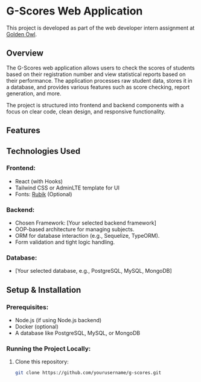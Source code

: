 # G-Scores Web Application

This project is developed as part of the web developer intern assignment at [Golden Owl](https://goldenowl.asia).

## Overview

The G-Scores web application allows users to check the scores of students based on their registration number and view statistical reports based on their performance. The application processes raw student data, stores it in a database, and provides various features such as score checking, report generation, and more.

The project is structured into frontend and backend components with a focus on clear code, clean design, and responsive functionality.

## Features

## Technologies Used

### Frontend:
- React (with Hooks)
- Tailwind CSS or AdminLTE template for UI
- Fonts: [Rubik](https://fonts.google.com/specimen/Rubik?query=Rubik) (Optional)

### Backend:
- Chosen Framework: [Your selected backend framework]
- OOP-based architecture for managing subjects.
- ORM for database interaction (e.g., Sequelize, TypeORM).
- Form validation and tight logic handling.

### Database:
- [Your selected database, e.g., PostgreSQL, MySQL, MongoDB]

## Setup & Installation

### Prerequisites:
- Node.js (if using Node.js backend)
- Docker (optional)
- A database like PostgreSQL, MySQL, or MongoDB

### Running the Project Locally:

1. Clone this repository:

   ```bash
   git clone https://github.com/yourusername/g-scores.git
